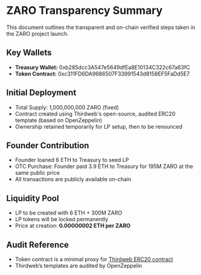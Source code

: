 # ZARO Transparency Summary

This document outlines the transparent and on-chain verified steps taken in the ZARO project launch.

## Key Wallets
- **Treasury Wallet:** 0xb285dcc3A547e5649dfEa8E10134C322c67a63fC
- **Token Contract:** 0xc311FD6DA9686507F33991543d8158EF5FaDd5E7

## Initial Deployment
- Total Supply: 1,000,000,000 ZARO (fixed)
- Contract created using Thirdweb's open-source, audited ERC20 template (based on OpenZeppelin)
- Ownership retained temporarily for LP setup, then to be renounced

## Founder Contribution
- Founder loaned 6 ETH to Treasury to seed LP
- OTC Purchase: Founder paid 3.9 ETH to Treasury for 195M ZARO at the same public price
- All transactions are publicly available on-chain

## Liquidity Pool
- LP to be created with 6 ETH + 300M ZARO
- LP tokens will be locked permanently
- Price at creation: **0.00000002 ETH per ZARO**

## Audit Reference
- Token contract is a minimal proxy for [Thirdweb ERC20 contract](https://github.com/thirdweb-dev/contracts)
- Thirdweb’s templates are audited by OpenZeppelin
